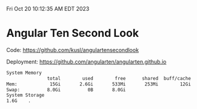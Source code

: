 Fri Oct 20 10:12:35 AM EDT 2023

# Angular Ten Second Look

Code: https://github.com/kusl/angulartensecondlook

Deployment: https://github.com/angularten/angularten.github.io

```bash
System Memory
               total        used        free      shared  buff/cache   available
Mem:            15Gi       2.6Gi       533Mi       253Mi        12Gi        11Gi
Swap:          8.0Gi          0B       8.0Gi
System Storage
1.6G	.
```
